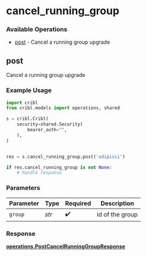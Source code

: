 # cancel_running_group

### Available Operations

* [post](#post) - Cancel a running group upgrade

## post

Cancel a running group upgrade

### Example Usage

```python
import cribl
from cribl.models import operations, shared

s = cribl.Cribl(
    security=shared.Security(
        bearer_auth="",
    ),
)


res = s.cancel_running_group.post('adipisci')

if res.cancel_running_group is not None:
    # handle response
```

### Parameters

| Parameter          | Type               | Required           | Description        |
| ------------------ | ------------------ | ------------------ | ------------------ |
| `group`            | *str*              | :heavy_check_mark: | id of the group    |


### Response

**[operations.PostCancelRunningGroupResponse](../../models/operations/postcancelrunninggroupresponse.md)**

